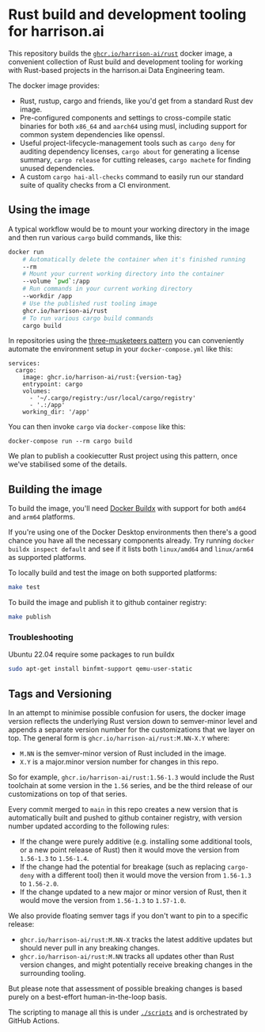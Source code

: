 # Rust build and development tooling for harrison.ai

This repository builds the [`ghcr.io/harrison-ai/rust`](https://github.com/harrison-ai/dataeng-tooling-rust/pkgs/container/rust)
docker image, a convenient collection of Rust build and development tooling
for working with Rust-based projects in the harrison.ai Data Engineering team.

The docker image provides:

* Rust, rustup, cargo and friends, like you'd get from a standard Rust dev image.
* Pre-configured components and settings to cross-compile static binaries for both
  `x86_64` and `aarch64` using musl, including support for common system dependencies
  like openssl.
* Useful project-lifecycle-management tools such as `cargo deny` for auditing
  dependency licenses, `cargo about` for generating a license summary,
  `cargo release` for cutting releases, `cargo machete` for finding unused
  dependencies.
* A custom `cargo hai-all-checks` command to easily run our standard suite of
  quality checks from a CI environment.

## Using the image

A typical workflow would be to mount your working directory in the image
and then run various `cargo` build commands, like this:

```sh
docker run
    # Automatically delete the container when it's finished running
    --rm
    # Mount your current working directory into the container
    --volume `pwd`:/app
    # Run commands in your current working directory
    --workdir /app
    # Use the published rust tooling image
    ghcr.io/harrison-ai/rust
    # To run various cargo build commands
    cargo build
```

In repositories using the [three-musketeers pattern](https://3musketeers.pages.dev/guide/getting-started.html)
you can conveniently automate the environment setup in your `docker-compose.yml`
like this:

```
services:
  cargo:
    image: ghcr.io/harrison-ai/rust:{version-tag}
    entrypoint: cargo
    volumes:
      - '~/.cargo/registry:/usr/local/cargo/registry'
      - '.:/app'
    working_dir: '/app'
```

You can then invoke `cargo` via `docker-compose` like this:

```
docker-compose run --rm cargo build
```

We plan to publish a cookiecutter Rust project using this pattern, once we've
stabilised some of the details.

## Building the image

To build the image, you'll need [Docker Buildx](https://docs.docker.com/buildx/working-with-buildx/)
with support for both `amd64` and `arm64` platforms.

If you're using one of the Docker Desktop environments then there's a good chance you have all
the necessary components already. Try running `docker buildx inspect default` and see if it
lists both `linux/amd64` and `linux/arm64` as supported platforms.

To locally build and test the image on both supported platforms:

```sh
make test
```

To build the image and publish it to github container registry:

```sh
make publish
```

### Troubleshooting

Ubuntu 22.04 require some packages to run buildx

```sh
sudo apt-get install binfmt-support qemu-user-static
```

## Tags and Versioning

In an attempt to minimise possible confusion for users, the docker image version
reflects the underlying Rust version down to semver-minor level and appends a
separate version number for the customizations that we layer on top. The general
form is `ghcr.io/harrison-ai/rust:M.NN-X.Y` where:

* `M.NN` is the semver-minor version of Rust included in the image.
* `X.Y` is a major.minor version number for changes in this repo.

So for example, `ghcr.io/harrison-ai/rust:1.56-1.3` would include the Rust toolchain at
some version in the `1.56` series, and be the third release of our customizations
on top of that series.

Every commit merged to `main` in this repo creates a new version that is automatically
built and pushed to github container registry, with version number updated according to the following
rules:

* If the change were purely additive (e.g. installing some additional tools, or a new
  point release of Rust) then it would move the version from `1.56-1.3` to `1.56-1.4`.
* If the change had the potential for breakage (such as replacing `cargo-deny` with a
  different tool) then it would move the version from `1.56-1.3` to `1.56-2.0`.
* If the change updated to a new major or minor version of Rust, then it would move
  the version from `1.56-1.3` to `1.57-1.0`.

We also provide floating semver tags if you don't want to pin to a specific release:

* `ghcr.io/harrison-ai/rust:M.NN-X` tracks the latest additive updates but should never pull
  in any breaking changes.
* `ghcr.io/harrison-ai/rust:M.NN` tracks all updates other than Rust version changes, and might
  potentially receive breaking changes in the surrounding tooling.

But please note that assessment of possible breaking changes is based purely on a
best-effort human-in-the-loop basis.

The scripting to manage all this is under [`./scripts`](./scripts) and is orchestrated
by GitHub Actions.
